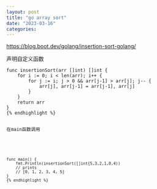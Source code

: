 ```yaml
---
layout: post
title: "go array sort"
date: "2023-03-16"
categories: 
---
```

<p><a href="https://blog.boot.dev/golang/insertion-sort-golang/">https://blog.boot.dev/golang/insertion-sort-golang/</a></p>

<p>声明自定义函数</p>

<pre>
<code>func insertionSort(arr []int) []int {
	for i := 0; i &lt; len(arr); i++ {
		for j := i; j &gt; 0 &amp;&amp; arr[j-1] &gt; arr[j]; j-- {
			arr[j], arr[j-1] = arr[j-1], arr[j]
		}
	}
	return arr
}
{% endhighlight %}

<p>在main函数调用</p>

<div class="highlight">
<pre>
<code>func main() {
    fmt.Println(insertionSort([]int{5,3,2,1,0,4))
    // prints
    // [0, 1, 2, 3, 4, 5]
}
{% endhighlight %}
</div>

<p>&nbsp;</p>

